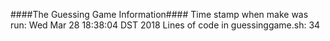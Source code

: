 ####The Guessing Game Information####
Time stamp when make was run:
Wed Mar 28 18:38:04 DST 2018
Lines of code in guessinggame.sh:
34
